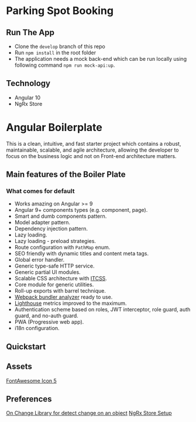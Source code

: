 # Parking Spot Booking

## Run The App
- Clone the `develop` branch of this repo
- Run `npm install` in the root folder
- The application needs a mock back-end which can be run locally using following command `npm run mock-api:up`.

## Technology 
- Angular 10
- NgRx Store

# Angular Boilerplate

This is a clean, intuitive, and fast starter project which contains a robust, maintainable, scalable, and agile architecture, allowing the developer to focus on the business logic and not on Front-end architecture matters.

## Main features of the Boiler Plate

### What comes for default

- Works amazing on Angular >= 9
- Angular 9+ components types (e.g. component, page).
- Smart and dumb components pattern.
- Model adapter pattern.
- Dependency injection pattern.
- Lazy loading.
- Lazy loading - preload strategies.
- Route configuration with `PathMap` enum.
- SEO friendly with dynamic titles and content meta tags.
- Global error handler.
- Generic type-safe HTTP service.
- Generic partial UI modules.
- Scalable CSS architecture with [ITCSS](https://itcss.io/).
- Core module for generic utilities.
- Roll-up exports with barrel technique.
- [Webpack bundler analyzer](https://www.npmjs.com/package/webpack-bundle-analyzer) ready to use.
- [Lighthouse](https://developers.google.com/web/tools/lighthouse) metrics improved to the maximum.
- Authentication scheme based on roles, JWT interceptor, role guard, auth guard, and no-auth guard.
- PWA (Progressive web app).
- i18n configuration.

## Quickstart

## Assets

[FontAwesome Icon 5](https://github.com/FortAwesome/angular-fontawesome/blob/master/docs/usage.md)

## Preferences
[On Change Library for detect change on an object](https://github.com/sindresorhus/on-change)
[NgRx Store Setup](https://blog.angular-university.io/angular-ngrx-store-and-effects-crash-course/)

